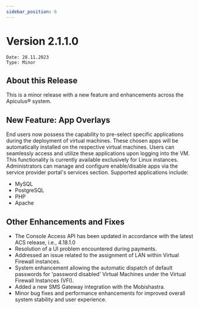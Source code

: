 ```yaml
---
sidebar_position: 6
---
```

# Version 2.1.1.0
```
Date: 28.11.2023
Type: Minor
```

## About this Release

This is a minor release with a new feature and enhancements across the Apiculus® system.

## New Feature: App Overlays

End users now possess the capability to pre-select specific applications during the deployment of virtual machines. These chosen apps will be automatically installed on the respective virtual machines. Users can seamlessly access and utilize these applications upon logging into the VM. This functionality is currently available exclusively for Linux instances. Administrators can manage and configure enable/disable apps via the service provider portal's services section. Supported applications include:

- MySQL
- PostgreSQL
- PHP
- Apache

## Other Enhancements and Fixes

- The Console Access API has been updated in accordance with the latest ACS release, i.e., 4.18.1.0
- Resolution of a UI problem encountered during payments.
- Addressed an issue related to the assignment of LAN within Virtual Firewall instances.
- System enhancement allowing the automatic dispatch of default passwords for 'password disabled' Virtual Machines under the Virtual Firewall Instances (VFI).
- Added a new SMS Gateway integration with the Mobishastra.
- Minor bug fixes and performance enhancements for improved overall system stability and user experience.